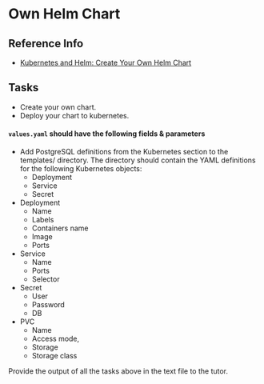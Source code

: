 # Own Helm Chart

## Reference Info

* [Kubernetes and Helm: Create Your Own Helm Chart](https://medium.com/google-cloud/kubernetes-and-helm-create-your-own-helm-chart-5f54aed894c2)

## Tasks

* Create your own chart.
* Deploy your chart to kubernetes.

#### `values.yaml` should have the following fields & parameters

* Add PostgreSQL definitions from the Kubernetes section to the templates/ directory. The directory 
  should contain the YAML definitions for the following Kubernetes objects: 
    * Deployment
    * Service
    * Secret
* Deployment  
    * Name
    * Labels 
    * Containers name
    * Image
    * Ports
* Service
    * Name
    * Ports
    * Selector
* Secret
    * User
    * Password
    * DB
* PVC
    * Name
    * Access mode, 
    * Storage
    * Storage class

Provide the output of all the tasks above in the text file to the tutor.